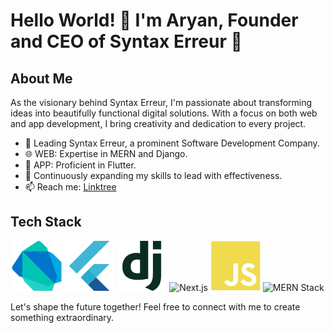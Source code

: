 # Hello World! 👋 I'm Aryan, Founder and CEO of Syntax Erreur 🚀

## About Me
As the visionary behind Syntax Erreur, I'm passionate about transforming ideas into beautifully functional digital solutions. With a focus on both web and app development, I bring creativity and dedication to every project.

- 💼 Leading Syntax Erreur, a prominent Software Development Company.
- 🌐 WEB: Expertise in MERN and Django.
- 📱 APP: Proficient in Flutter.
- 💪 Continuously expanding my skills to lead with effectiveness.
- 📫 Reach me: [Linktree](https://linktr.ee/_aryansingh)

## Tech Stack
<div align="center">
  <img height="80" src="https://raw.githubusercontent.com/devicons/devicon/master/icons/dart/dart-original.svg" alt="Dart">
  <img height="80" src="https://raw.githubusercontent.com/devicons/devicon/master/icons/flutter/flutter-original.svg" alt="Flutter">
  <img height="80" src="https://raw.githubusercontent.com/devicons/devicon/master/icons/django/django-plain.svg" alt="Django">
  <img height="80" src="https://d2nir1j4sou8ez.cloudfront.net/wp-content/uploads/2021/12/nextjs-boilerplate-logo.png" alt="Next.js">
  <img height="80" src="https://raw.githubusercontent.com/devicons/devicon/master/icons/javascript/javascript-plain.svg" alt="JavaScript">
  <img height="80" src="https://upload.wikimedia.org/wikipedia/commons/9/94/MERN-logo.png" alt="MERN Stack">
</div>

Let's shape the future together! Feel free to connect with me to create something extraordinary.

